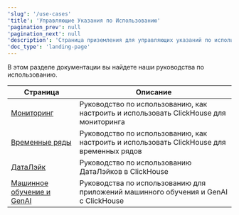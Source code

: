 ```yaml
---
'slug': '/use-cases'
'title': 'Управляющие Указания по Использованию'
'pagination_prev': null
'pagination_next': null
'description': 'Страница приземления для управляющих указаний по использованию'
'doc_type': 'landing-page'
---
```


В этом разделе документации вы найдете наши руководства по использованию.

| Страница                         | Описание                                                                        |
|----------------------------------|--------------------------------------------------------------------------------|
| [Мониторинг](observability/index.md) | Руководство по использованию, как настроить и использовать ClickHouse для мониторинга |
| [Временные ряды](time-series/index.md) | Руководство по использованию, как настроить и использовать ClickHouse для временных рядов |
| [ДатаЛэйк](data_lake/index.md) | Руководство по использованию ДатаЛэйков в ClickHouse                           |
| [Машинное обучение и GenAI](/use-cases/AI/ask-ai) | Руководства по использованию для приложений машинного обучения и GenAI с ClickHouse |
